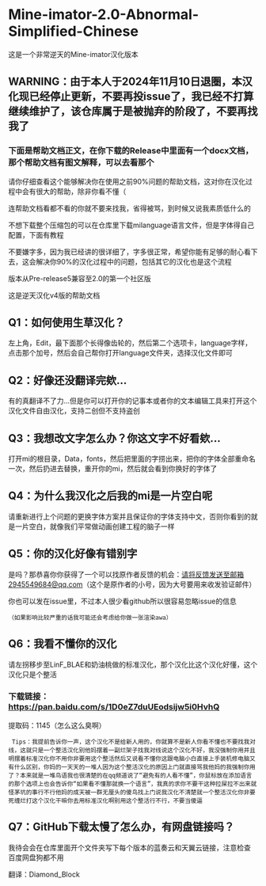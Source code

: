 # Mine-imator-2.0-Abnormal-Simplified-Chinese
这是一个非常逆天的Mine-imator汉化版本     

## WARNING：由于本人于2024年11月10日退圈，本汉化现已经停止更新，不要再投issue了，我已经不打算继续维护了，该仓库属于是被抛弃的阶段了，不要再找我了  
### 下面是帮助文档正文，在你下载的Release中里面有一个docx文档，那个帮助文档有图文解释，可以去看那个  

请你仔细查看这个能够解决你在使用之前90%问题的帮助文档，这对你在汉化过程中会有很大的帮助，除非你看不懂（     

连帮助文档看都不看的你就不要来找我，省得被骂，到时候又说我素质低什么的  

不想下载整个压缩包的可以在仓库里下载milanguage语言文件，但是字体得自己配置，下面有教程  

不要嫌字多，因为我已经讲的很详细了，字多很正常，希望你能有足够的耐心看下去，这会解决你90%的汉化过程中的问题，包括其它的汉化也是这个流程  
 
版本从Pre-release5兼容至2.0的第一个社区版  

这是逆天汉化v4版的帮助文档  

## Q1：如何使用生草汉化？  

左上角，Edit，最下面那个长得像齿轮的，然后第二个选项卡，language字样，点击那个加号，然后会自己帮你打开language文件夹，选择汉化文件即可  
 
## Q2：好像还没翻译完欸...  

有的真翻译不了力...但是你可以打开你的记事本或者你的文本编辑工具来打开这个汉化文件自由汉化，支持二创但不支持盗创  

## Q3：我想改文字怎么办？你这文字不好看欸...  

打开mi的根目录，Data，fonts，然后把里面的字捞出来，把你的字体全部重命名一次，然后扔进去替换，重开你的mi，然后就会看到你换好的字体了  

## Q4：为什么我汉化之后我的mi是一片空白呢  

请重新进行上个问题的更换字体方案并且保证你的字体支持中文，否则你看到的就是一片空白，就像我们平常做动画创建工程的脑子一样  

## Q5：你的汉化好像有错别字  

是吗？那恭喜你你获得了一个可以找原作者反馈的机会：请将反馈发送至邮箱2945549684@qq.com（这个是原作者的小号，因为大号要用来收发验证邮件）  

你也可以发在issue里，不过本人很少看github所以很容易忽略issue的信息

	（如果影响比较严重的话我可能还会考虑给你做一张渲染awa）
 ## Q6：我看不懂你的汉化  
 
请左拐移步至LinF_BLAE和奶油桃做的标准汉化，那个汉化比这个汉化好懂，这个汉化只是个整活  

### 下载链接：https://pan.baidu.com/s/1D0eZ7duUEodsijw5i0HvhQ  

 提取码：1145（怎么这么臭啊）  
 

     Tips：我提前告诉你一声，这个汉化不是给新人用的，你就算不是新人你看不懂也不要找我对线，这就只是一个整活汉化别他妈摆着一副烂架子找我对线说这个汉化不好，我没强制你用并且明摆着标准汉化你不用你非要用这个整活然后又说看不懂你这跟电脑小白直接上手装机修电脑又有什么区别，你妈的一天天的一堆人因为这个整活汉化的原因上门就直接骂我他妈的我强制你用了？本来就是一堆鸟语我也很清楚的在qq频道说了“避免有的人看不懂”，你鼠标放在添加语言的那个选项上也会告诉你“如果看不懂那就换一个语言”，我真的求你不要干这种拉屎拉不出来就怪茅坑的事行不行他妈的成天被一群无厘头的傻鸟找上门说我汉化不清楚就一个整活汉化你非要死缠烂打这个汉化干嘛你去用标准汉化啊别用这个整活行不行，不要当傻逼

## Q7：GitHub下载太慢了怎么办，有网盘链接吗？  
我待会会在仓库里面开个文件夹写下每个版本的蓝奏云和天翼云链接，注意检查  
百度网盘狗都不用  
  
翻译：Diamond_Block
